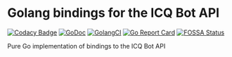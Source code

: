 # Golang bindings for the ICQ Bot API


[![Codacy Badge](https://api.codacy.com/project/badge/Grade/ec42200f77814723ae234c100de68749)](https://app.codacy.com/app/bm0/icq-bot-api?utm_source=github.com&utm_medium=referral&utm_content=bm0/icq-bot-api&utm_campaign=Badge_Grade_Dashboard)
[![GoDoc](http://img.shields.io/badge/go-documentation-blue.svg?style=flat-square)](https://godoc.org/github.com/bm0/icq-bot-api)
[![GolangCI](https://golangci.com/badges/github.com/golangci/golangci-lint.svg)](https://golangci.com)
[![Go Report Card](https://goreportcard.com/badge/github.com/bm0/icq-bot-api)](https://goreportcard.com/report/github.com/bm0/icq-bot-api)
[![FOSSA Status](https://app.fossa.com/api/projects/git%2Bgithub.com%2Fbm0%2Ficq-bot-api.svg?type=shield)](https://app.fossa.com/projects/git%2Bgithub.com%2Fbm0%2Ficq-bot-api?ref=badge_shield)

Pure Go implementation of bindings to the ICQ Bot API